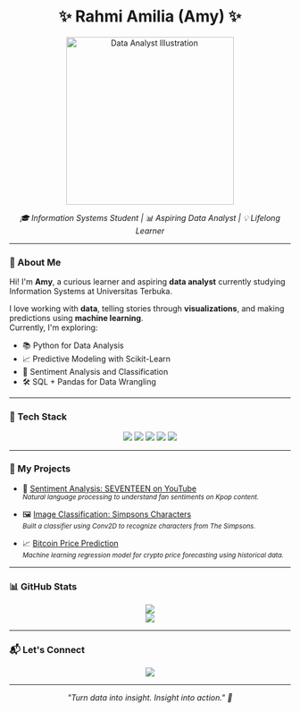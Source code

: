 <h1 align="center">✨ Rahmi Amilia (Amy) ✨</h1>

<p align="center">
  <img src="https://media.licdn.com/dms/image/v2/C5612AQF3eOvu4WYr2Q/article-cover_image-shrink_600_2000/article-cover_image-shrink_600_2000/0/1527812408824?e=2147483647&v=beta&t=kN_IbPAACd-kFtc_d3DubO-HRMr979vNww1t3WkmLK0" width="300" alt="Data Analyst Illustration"/>
</p>

<p align="center">
  <em>🎓 Information Systems Student | 📊 Aspiring Data Analyst | 💡 Lifelong Learner</em>
</p>

---

### 💫 About Me

Hi! I'm **Amy**, a curious learner and aspiring **data analyst** currently studying Information Systems at Universitas Terbuka.

I love working with **data**, telling stories through **visualizations**, and making predictions using **machine learning**.  
Currently, I'm exploring:

- 📚 Python for Data Analysis  
- 📈 Predictive Modeling with Scikit-Learn  
- 🧠 Sentiment Analysis and Classification  
- 🛠 SQL + Pandas for Data Wrangling

---

### 🚀 Tech Stack

<p align="center">
  <img src="https://img.shields.io/badge/Python-3776AB?style=for-the-badge&logo=python&logoColor=white"/>
  <img src="https://img.shields.io/badge/SQL-005C84?style=for-the-badge&logo=postgresql&logoColor=white"/>
  <img src="https://img.shields.io/badge/Pandas-150458?style=for-the-badge&logo=pandas&logoColor=white"/>
  <img src="https://img.shields.io/badge/Numpy-013243?style=for-the-badge&logo=numpy&logoColor=white"/>
  <img src="https://img.shields.io/badge/Scikit--Learn-F7931E?style=for-the-badge&logo=scikit-learn&logoColor=white"/>
</p>

---

### 📌 My Projects

- 🧠 [Sentiment Analysis: SEVENTEEN on YouTube](https://github.com/KueKarambiaaa/sentiment-analysis-seventeen)  
  <sub><em>Natural language processing to understand fan sentiments on Kpop content.</em></sub>

- 🖼️ [Image Classification: Simpsons Characters](https://github.com/KueKarambiaaa/simpsons-classifier)  
  <sub><em>Built a classifier using Conv2D to recognize characters from The Simpsons.</em></sub>

- 📈 [Bitcoin Price Prediction](https://github.com/KueKarambiaaa/bitcoin-price-prediction)  
  <sub><em>Machine learning regression model for crypto price forecasting using historical data.</em></sub>

---

### 📊 GitHub Stats

<p align="center">
  <img src="https://github-readme-stats.vercel.app/api?username=KueKarambiaaa&show_icons=true&theme=tokyonight" />
  <br>
  <img src="https://github-readme-streak-stats.herokuapp.com/?user=KueKarambiaaa&theme=tokyonight" />
</p>

---

### 📬 Let's Connect

<p align="center">
  <a href="https://instagram.com/amymilia_"><img src="https://img.shields.io/badge/Instagram-E4405F?style=for-the-badge&logo=instagram&logoColor=white"/></a>
  <!-- Tambahkan jika ada -->
  <!--<a href="#"><img src="https://img.shields.io/badge/LinkedIn-0077B5?style=for-the-badge&logo=linkedin&logoColor=white"/></a>-->
</p>

---

<p align="center">
  <em>"Turn data into insight. Insight into action." 🚀</em>
</p>
